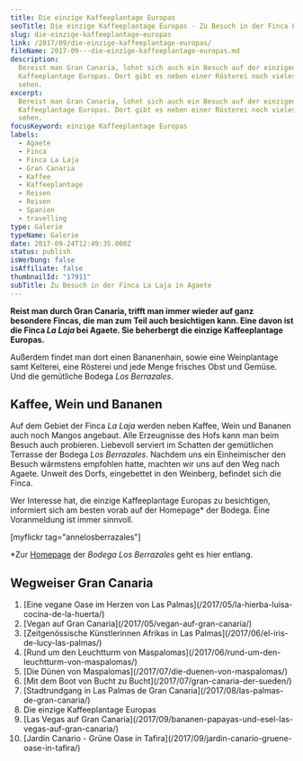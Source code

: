 ```yaml
---
title: Die einzige Kaffeeplantage Europas
seoTitle: Die einzige Kaffeeplantage Europas - Zu Besuch in der Finca La Laja
slug: die-einzige-kaffeeplantage-europas
link: /2017/09/die-einzige-kaffeeplantage-europas/
fileName: 2017-09---die-einzige-kaffeeplantage-europas.md
description:
  Bereist man Gran Canaria, lohnt sich auch ein Besuch auf der einzigen
  Kaffeeplantage Europas. Dort gibt es neben einer Rösterei noch vieles mehr zu
  sehen.
excerpt:
  Bereist man Gran Canaria, lohnt sich auch ein Besuch auf der einzigen
  Kaffeeplantage Europas. Dort gibt es neben einer Rösterei noch vieles mehr zu
  sehen.
focusKeyword: einzige Kaffeeplantage Europas
labels:
  - Agaete
  - Finca
  - Finca La Laja
  - Gran Canaria
  - Kaffee
  - Kaffeeplantage
  - Reisen
  - Reisen
  - Spanien
  - travelling
type: Galerie
typeName: Galerie
date: 2017-09-24T12:49:35.000Z
status: publish
isWerbung: false
isAffiliate: false
thumbnailId: "17911"
subTitle: Zu Besuch in der Finca La Laja in Agaete
---
```


<strong>Reist man durch Gran Canaria, trifft man immer wieder auf ganz besondere
Fincas, die man zum Teil auch besichtigen kann. Eine davon ist die Finca <em>La
Laja</em> bei Agaete. Sie beherbergt die einzige Kaffeeplantage
Europas.</strong>

Außerdem findet man dort einen Bananenhain, sowie eine Weinplantage samt
Kelterei, eine Rösterei und jede Menge frisches Obst und Gemüse. Und die
gemütliche Bodega <em>Los Berrazales</em>.

## Kaffee, Wein und Bananen

Auf dem Gebiet der Finca <em>La Laja</em> werden neben Kaffee, Wein und Bananen
auch noch Mangos angebaut. Alle Erzeugnisse des Hofs kann man beim Besuch auch
probieren. Liebevoll serviert im Schatten der gemütlichen Terrasse der Bodega
<em>Los Berrazales</em>. Nachdem uns ein Einheimischer den Besuch wärmstens
empfohlen hatte, machten wir uns auf den Weg nach Agaete. Unweit des Dorfs,
eingebettet in den Weinberg, befindet sich die Finca.

Wer Interesse hat, die einzige Kaffeeplantage Europas zu besichtigen, informiert
sich am besten vorab auf der Homepage\* der Bodega. Eine Voranmeldung ist immer
sinnvoll.

[myflickr tag="annelosberrazales"]

\*Zur [Homepage](http://www.bodegalosberrazales.com/) der <em>Bodega Los
Berrazales</em> geht es hier entlang.

## Wegweiser Gran Canaria

<ol>
    <li> [Eine vegane Oase im Herzen von Las Palmas](/2017/05/la-hierba-luisa-cocina-de-la-huerta/) </li>
    <li> [Vegan auf Gran Canaria](/2017/05/vegan-auf-gran-canaria/) </li>
    <li> [Zeitgenössische Künstlerinnen Afrikas in Las Palmas](/2017/06/el-iris-de-lucy-las-palmas/) </li>
    <li> [Rund um den Leuchtturm von Maspalomas](/2017/06/rund-um-den-leuchtturm-von-maspalomas/) </li>
    <li> [Die Dünen von Maspalomas](/2017/07/die-duenen-von-maspalomas/) </li>
    <li> [Mit dem Boot von Bucht zu Bucht](/2017/07/gran-canaria-der-sueden/) </li>
    <li> [Stadtrundgang in Las Palmas de Gran Canaria](/2017/08/las-palmas-de-gran-canaria/) </li>
    <li>Die einzige Kaffeeplantage Europas</li>
    <li> [Las Vegas auf Gran Canaria](/2017/09/bananen-papayas-und-esel-las-vegas-auf-gran-canaria/) </li>
    <li> [Jardín Canario - Grüne Oase in Tafira](/2017/09/jardin-canario-gruene-oase-in-tafira/) </li>
</ol>
